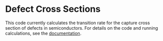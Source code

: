 # Defect Cross Sections

This code currently calculates the transition rate for the capture cross section of defects in semiconductors. For details on the code and running calculations, see the [documentation](https://laurarnichols.github.io/defectCrossSectionsDocs/index.html).
